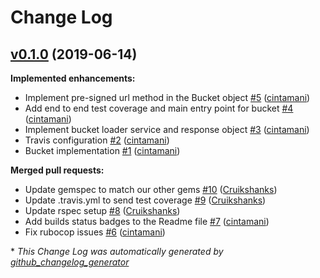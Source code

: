 # Change Log

## [v0.1.0](https://github.com/DEFRA/defra-ruby-aws/tree/v0.1.0) (2019-06-14)
**Implemented enhancements:**

- Implement pre-signed url method in the Bucket object [\#5](https://github.com/DEFRA/defra-ruby-aws/pull/5) ([cintamani](https://github.com/cintamani))
- Add end to end test coverage and main entry point for bucket [\#4](https://github.com/DEFRA/defra-ruby-aws/pull/4) ([cintamani](https://github.com/cintamani))
- Implement bucket loader service and response object [\#3](https://github.com/DEFRA/defra-ruby-aws/pull/3) ([cintamani](https://github.com/cintamani))
- Travis configuration [\#2](https://github.com/DEFRA/defra-ruby-aws/pull/2) ([cintamani](https://github.com/cintamani))
- Bucket implementation [\#1](https://github.com/DEFRA/defra-ruby-aws/pull/1) ([cintamani](https://github.com/cintamani))

**Merged pull requests:**

- Update gemspec to match our other gems [\#10](https://github.com/DEFRA/defra-ruby-aws/pull/10) ([Cruikshanks](https://github.com/Cruikshanks))
- Update .travis.yml to send test coverage [\#9](https://github.com/DEFRA/defra-ruby-aws/pull/9) ([Cruikshanks](https://github.com/Cruikshanks))
- Update rspec setup [\#8](https://github.com/DEFRA/defra-ruby-aws/pull/8) ([Cruikshanks](https://github.com/Cruikshanks))
- Add builds status badges to the Readme file [\#7](https://github.com/DEFRA/defra-ruby-aws/pull/7) ([cintamani](https://github.com/cintamani))
- Fix rubocop issues [\#6](https://github.com/DEFRA/defra-ruby-aws/pull/6) ([cintamani](https://github.com/cintamani))



\* *This Change Log was automatically generated by [github_changelog_generator](https://github.com/skywinder/Github-Changelog-Generator)*